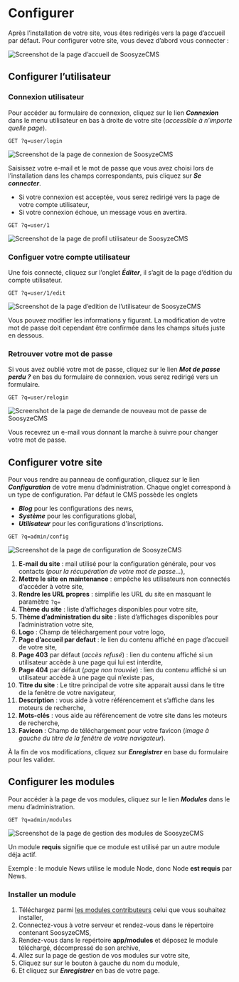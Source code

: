 # Configurer

Après l’installation de votre site, vous êtes redirigés vers la page d’accueil par défaut. Pour configurer votre site, vous devez d’abord vous connecter :

![Screenshot de la page d’accueil de SoosyzeCMS](/assets/user/soosyze-accueil-desktop.png)

## Configurer l’utilisateur

### Connexion utilisateur

Pour accéder au formulaire de connexion, cliquez sur le lien **_Connexion_** dans le menu utilisateur en bas à droite de votre site (*accessible à n’importe quelle page*).

`GET ?q=user/login`

![Screenshot de la page de connexion de SoosyzeCMS](/assets/user/soosyze-user_login-desktop.png)

Saisissez votre e-mail et le mot de passe que vous avez choisi lors de l’installation dans les champs correspondants, puis cliquez sur **_Se connecter_**. 

* Si votre connexion est acceptée, vous serez redirigé vers la page de votre compte utilisateur,
* Si votre connexion échoue, un message vous en avertira.

`GET ?q=user/1`

![Screenshot de la page de profil utilisateur de SoosyzeCMS](/assets/user/soosyze-user_show-desktop.png)

### Configuer votre compte utilisateur

Une fois connecté, cliquez sur l’onglet **_Éditer_**, il s’agit de la page d’édition du compte utilisateur.

`GET ?q=user/1/edit`

![Screenshot de la page d’edition de l’utilisateur de SoosyzeCMS](/assets/user/soosyze-user_edit-desktop.png)

Vous pouvez modifier les informations y figurant. La modification de votre mot de passe doit cependant être confirmée dans les champs situés juste en dessous.

### Retrouver votre mot de passe

Si vous avez oublié votre mot de passe, cliquez sur le lien **_Mot de passe perdu ?_** en bas du formulaire de connexion. vous serez redirigé vers un formulaire.

`GET ?q=user/relogin`

![Screenshot de la page de demande de nouveau mot de passe de SoosyzeCMS](/assets/user/soosyze-user_relogin-desktop.png)

Vous recevrez un e-mail vous donnant la marche à suivre pour changer votre mot de passe.

## Configurer votre site

Pour vous rendre au panneau de configuration, cliquez sur le lien **_Configuration_** de votre menu d’administration.
Chaque onglet correspond à un type de configuration. Par défaut le CMS possède les onglets

* **_Blog_** pour les configurations des news,
* **_Système_** pour les configurations global,
* **_Utilisateur_** pour les configurations d'inscriptions.

`GET ?q=admin/config`

![Screenshot de la page de configuration de SoosyzeCMS](/assets/user/soosyze-configuration-desktop.png)

1. **E-mail du site** : mail utilisé pour la configuration générale, pour vos contacts (*pour la récupération de votre mot de passe...*),
2. **Mettre le site en maintenance** : empêche les utilisateurs non connectés d’accéder à votre site,
3. **Rendre les URL propres** : simplifie les URL du site en masquant le paramètre `?q=`
4. **Thème du site** : liste d’affichages disponibles pour votre site,
5. **Thème d’administration du site** : liste d’affichages disponibles pour l’administration votre site,
6. **Logo** : Champ de téléchargement pour votre logo,
7. **Page d’accueil par defaut** : le lien du contenu affiché en page d’accueil de votre site,
8. **Page 403** par défaut (*accès refusé*) : lien du contenu affiché si un utilisateur accède à une page qui lui est interdite,
9. **Page 404** par défaut (*page non trouvée*) : lien du contenu affiché si un utilisateur accède à une page qui n’existe pas,
10. **Titre du site** : Le titre principal de votre site apparait aussi dans le titre de la fenêtre de votre navigateur,
11. **Description** : vous aide à votre référencement et s’affiche dans les moteurs de recherche,
12. **Mots-clés** : vous aide au référencement de votre site dans les moteurs de recherche,
13. **Favicon** : Champ de téléchargement pour votre favicon (*image à gauche du titre de la fenêtre de votre navigateur*).

À la fin de vos modifications, cliquez sur **_Enregistrer_** en base du formulaire pour les valider.

## Configurer les modules

Pour accéder à la page de vos modules, cliquez sur le lien **_Modules_** dans le menu d’administration.

`GET ?q=admin/modules`

![Screenshot de la page de gestion des modules de SoosyzeCMS](/assets/user/soosyze-modules-desktop.png)

Un module **requis** signifie que ce module est utilisé par un autre module déja actif.

Exemple : le module News utilise le module Node, donc Node **est requis** par News.

### Installer un module

1. Téléchargez parmi [les modules contributeurs](https://soosyze.com/download/modules) celui que vous souhaitez installer,
2. Connectez-vous à votre serveur et rendez-vous dans le répertoire contenant SoosyzeCMS,
3. Rendez-vous dans le repértoire **app/modules** et déposez le module téléchargé, décompressé de son archive,
4. Allez sur la page de gestion de vos modules sur votre site,
5. Cliquez sur sur le bouton à gauche du nom du module,
6. Et cliquez sur **_Enregistrer_** en bas de votre page.
